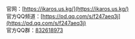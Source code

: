 官网：[https://ikaros.us.kg/](https://ikaros.us.kg/)  
官方QQ频道：[https://pd.qq.com/s/f247aeq3j](https://pd.qq.com/s/f247aeq3j)   
官方QQ群：[832618973](https://qm.qq.com/q/P3z7y8U9IO)  
